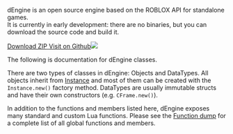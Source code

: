 ﻿dEngine is an open source engine based on the ROBLOX API for standalone games.  
It is currently in early development: there are no binaries, but you can download the source code and build it.

<a class="btn primary" href="https://github.com/DanDevPC/dEngine/archive/master.zip"><span>Download ZIP</span></button>
<a class="btn" href="https://github.com/DanDevPC/dEngine"><span>Visit on Github<img src="http://findicons.com/files/icons/2779/simple_icons/24/github_24_black.png"/></span></a>
<p></p>

The following is documentation for dEngine classes.

There are two types of classes in dEngine: Objects and DataTypes.
All objects inherit from [Instance](index.html?title=Instance) and most of them can be created with the `Instance.new()` factory method. DataTypes are usually immutable structs and have their own constructors (e.g. `CFrame.new()`).

In addition to the functions and members listed here, dEngine exposes many standard and custom Lua functions. Please see the [Function dump](index.html?index=function-dump) for a complete list of all global functions and members.
